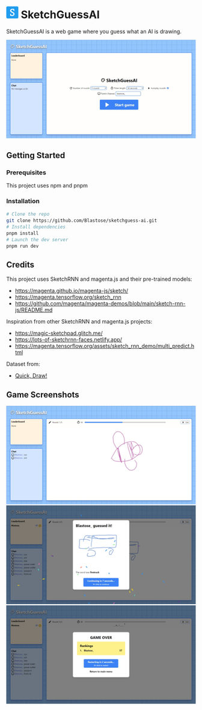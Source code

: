 # ![Logo](./static/favicon-32x32.png) SketchGuessAI

SketchGuessAI is a web game where you guess what an AI is drawing.

![Home](./readme-files/game_home.jpeg)

## Getting Started

### Prerequisites

This project uses npm and pnpm

### Installation

```sh
# Clone the repo
git clone https://github.com/Blastose/sketchguess-ai.git
# Install dependencies
pnpm install
# Launch the dev server
pnpm run dev
```

## Credits

This project uses SketchRNN and magenta.js and their pre-trained models:

- https://magenta.github.io/magenta-js/sketch/
- https://magenta.tensorflow.org/sketch_rnn
- https://github.com/magenta/magenta-demos/blob/main/sketch-rnn-js/README.md

Inspiration from other SketchRNN and magenta.js projects:

- https://magic-sketchpad.glitch.me/
- https://lots-of-sketchrnn-faces.netlify.app/
- https://magenta.tensorflow.org/assets/sketch_rnn_demo/multi_predict.html

Dataset from:

- [Quick, Draw!](https://quickdraw.withgoogle.com/data)

## Game Screenshots

![Drawing](./readme-files/game_drawing.jpeg)
![Guess](./readme-files/game_guess.jpeg)
![Game over](./readme-files/game_over.jpeg)
